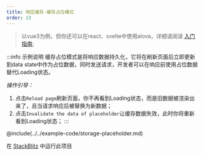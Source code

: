 ```yaml
---
title: 响应缓存-缓存占位模式
order: 23
---
```


> 以vue3为例，但你还可以在react、svelte中使用alova，详细请阅读 [入门指南](/zh/overview/);

:::info 示例说明
缓存占位模式是将响应数据持久化，它将在刷新页面后立即更新到data state中作为占位数据，同时发送请求，开发者可以在响应前使用占位数据替代Loading状态。

*操作引导：*
1. 点击`Reload page`刷新页面，你不再看到Loading状态，而是旧数据被渲染出来了，且当请求响应后被替换为新数据；
2. 点击`Invalidate the data of placeholder`让缓存数据失效，此时你将重新看到Loading状态；
:::

@include(../../example-code/storage-placeholder.md)

在 [StackBlitz](https://stackblitz.com/edit/alova-example-storage-placeholder?file=src/App.vue) 中运行此项目